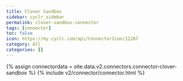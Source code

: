 ```yaml
---
title: Clover Sandbox
sidebar: cyclr_sidebar
permalink: clover-sandbox-connector
tags: [connector]
toc: false
icon: https://my.cyclr.com/api/ConnectorIcon/12267
category: All
categories: []
---
```

{% assign connectordata = site.data.v2.connectors.connector-clover-sandbox %}
{% include v2/connector/connector.html %}	
